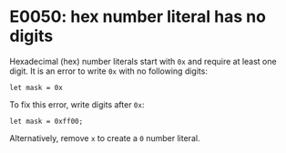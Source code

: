 # E0050: hex number literal has no digits

Hexadecimal (hex) number literals start with `0x` and require at least one
digit. It is an error to write `0x` with no following digits:

    let mask = 0x

To fix this error, write digits after `0x`:

    let mask = 0xff00;

Alternatively, remove `x` to create a `0` number literal.
